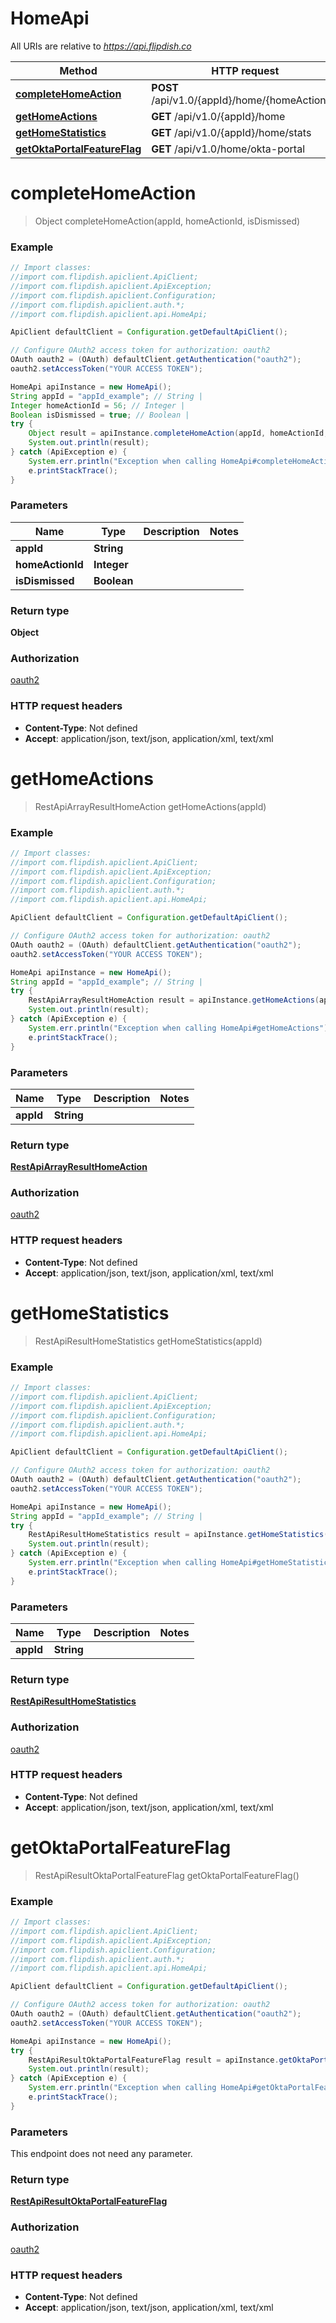 # HomeApi

All URIs are relative to *https://api.flipdish.co*

Method | HTTP request | Description
------------- | ------------- | -------------
[**completeHomeAction**](HomeApi.md#completeHomeAction) | **POST** /api/v1.0/{appId}/home/{homeActionId} | 
[**getHomeActions**](HomeApi.md#getHomeActions) | **GET** /api/v1.0/{appId}/home | 
[**getHomeStatistics**](HomeApi.md#getHomeStatistics) | **GET** /api/v1.0/{appId}/home/stats | 
[**getOktaPortalFeatureFlag**](HomeApi.md#getOktaPortalFeatureFlag) | **GET** /api/v1.0/home/okta-portal | 


<a name="completeHomeAction"></a>
# **completeHomeAction**
> Object completeHomeAction(appId, homeActionId, isDismissed)



### Example
```java
// Import classes:
//import com.flipdish.apiclient.ApiClient;
//import com.flipdish.apiclient.ApiException;
//import com.flipdish.apiclient.Configuration;
//import com.flipdish.apiclient.auth.*;
//import com.flipdish.apiclient.api.HomeApi;

ApiClient defaultClient = Configuration.getDefaultApiClient();

// Configure OAuth2 access token for authorization: oauth2
OAuth oauth2 = (OAuth) defaultClient.getAuthentication("oauth2");
oauth2.setAccessToken("YOUR ACCESS TOKEN");

HomeApi apiInstance = new HomeApi();
String appId = "appId_example"; // String | 
Integer homeActionId = 56; // Integer | 
Boolean isDismissed = true; // Boolean | 
try {
    Object result = apiInstance.completeHomeAction(appId, homeActionId, isDismissed);
    System.out.println(result);
} catch (ApiException e) {
    System.err.println("Exception when calling HomeApi#completeHomeAction");
    e.printStackTrace();
}
```

### Parameters

Name | Type | Description  | Notes
------------- | ------------- | ------------- | -------------
 **appId** | **String**|  |
 **homeActionId** | **Integer**|  |
 **isDismissed** | **Boolean**|  |

### Return type

**Object**

### Authorization

[oauth2](../README.md#oauth2)

### HTTP request headers

 - **Content-Type**: Not defined
 - **Accept**: application/json, text/json, application/xml, text/xml

<a name="getHomeActions"></a>
# **getHomeActions**
> RestApiArrayResultHomeAction getHomeActions(appId)



### Example
```java
// Import classes:
//import com.flipdish.apiclient.ApiClient;
//import com.flipdish.apiclient.ApiException;
//import com.flipdish.apiclient.Configuration;
//import com.flipdish.apiclient.auth.*;
//import com.flipdish.apiclient.api.HomeApi;

ApiClient defaultClient = Configuration.getDefaultApiClient();

// Configure OAuth2 access token for authorization: oauth2
OAuth oauth2 = (OAuth) defaultClient.getAuthentication("oauth2");
oauth2.setAccessToken("YOUR ACCESS TOKEN");

HomeApi apiInstance = new HomeApi();
String appId = "appId_example"; // String | 
try {
    RestApiArrayResultHomeAction result = apiInstance.getHomeActions(appId);
    System.out.println(result);
} catch (ApiException e) {
    System.err.println("Exception when calling HomeApi#getHomeActions");
    e.printStackTrace();
}
```

### Parameters

Name | Type | Description  | Notes
------------- | ------------- | ------------- | -------------
 **appId** | **String**|  |

### Return type

[**RestApiArrayResultHomeAction**](RestApiArrayResultHomeAction.md)

### Authorization

[oauth2](../README.md#oauth2)

### HTTP request headers

 - **Content-Type**: Not defined
 - **Accept**: application/json, text/json, application/xml, text/xml

<a name="getHomeStatistics"></a>
# **getHomeStatistics**
> RestApiResultHomeStatistics getHomeStatistics(appId)



### Example
```java
// Import classes:
//import com.flipdish.apiclient.ApiClient;
//import com.flipdish.apiclient.ApiException;
//import com.flipdish.apiclient.Configuration;
//import com.flipdish.apiclient.auth.*;
//import com.flipdish.apiclient.api.HomeApi;

ApiClient defaultClient = Configuration.getDefaultApiClient();

// Configure OAuth2 access token for authorization: oauth2
OAuth oauth2 = (OAuth) defaultClient.getAuthentication("oauth2");
oauth2.setAccessToken("YOUR ACCESS TOKEN");

HomeApi apiInstance = new HomeApi();
String appId = "appId_example"; // String | 
try {
    RestApiResultHomeStatistics result = apiInstance.getHomeStatistics(appId);
    System.out.println(result);
} catch (ApiException e) {
    System.err.println("Exception when calling HomeApi#getHomeStatistics");
    e.printStackTrace();
}
```

### Parameters

Name | Type | Description  | Notes
------------- | ------------- | ------------- | -------------
 **appId** | **String**|  |

### Return type

[**RestApiResultHomeStatistics**](RestApiResultHomeStatistics.md)

### Authorization

[oauth2](../README.md#oauth2)

### HTTP request headers

 - **Content-Type**: Not defined
 - **Accept**: application/json, text/json, application/xml, text/xml

<a name="getOktaPortalFeatureFlag"></a>
# **getOktaPortalFeatureFlag**
> RestApiResultOktaPortalFeatureFlag getOktaPortalFeatureFlag()



### Example
```java
// Import classes:
//import com.flipdish.apiclient.ApiClient;
//import com.flipdish.apiclient.ApiException;
//import com.flipdish.apiclient.Configuration;
//import com.flipdish.apiclient.auth.*;
//import com.flipdish.apiclient.api.HomeApi;

ApiClient defaultClient = Configuration.getDefaultApiClient();

// Configure OAuth2 access token for authorization: oauth2
OAuth oauth2 = (OAuth) defaultClient.getAuthentication("oauth2");
oauth2.setAccessToken("YOUR ACCESS TOKEN");

HomeApi apiInstance = new HomeApi();
try {
    RestApiResultOktaPortalFeatureFlag result = apiInstance.getOktaPortalFeatureFlag();
    System.out.println(result);
} catch (ApiException e) {
    System.err.println("Exception when calling HomeApi#getOktaPortalFeatureFlag");
    e.printStackTrace();
}
```

### Parameters
This endpoint does not need any parameter.

### Return type

[**RestApiResultOktaPortalFeatureFlag**](RestApiResultOktaPortalFeatureFlag.md)

### Authorization

[oauth2](../README.md#oauth2)

### HTTP request headers

 - **Content-Type**: Not defined
 - **Accept**: application/json, text/json, application/xml, text/xml

